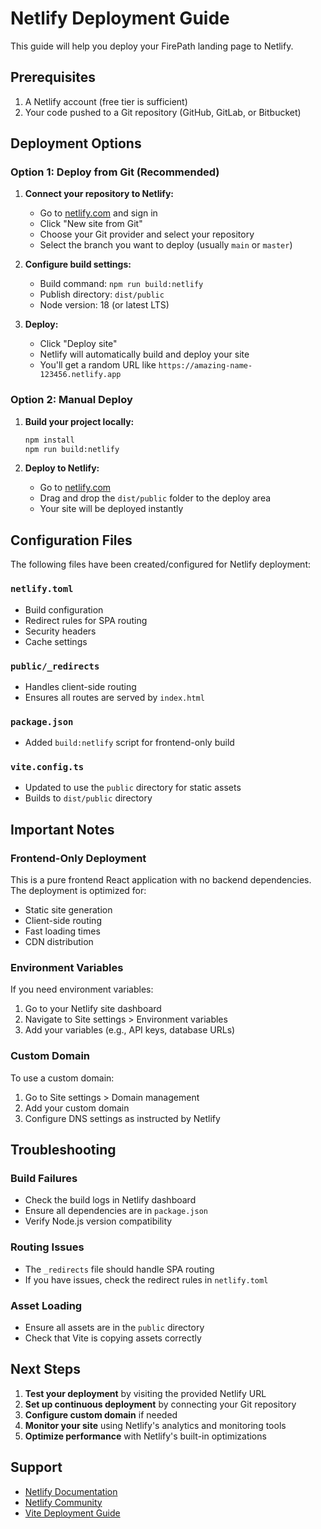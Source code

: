 # Netlify Deployment Guide

This guide will help you deploy your FirePath landing page to Netlify.

## Prerequisites

1. A Netlify account (free tier is sufficient)
2. Your code pushed to a Git repository (GitHub, GitLab, or Bitbucket)

## Deployment Options

### Option 1: Deploy from Git (Recommended)

1. **Connect your repository to Netlify:**
   - Go to [netlify.com](https://netlify.com) and sign in
   - Click "New site from Git"
   - Choose your Git provider and select your repository
   - Select the branch you want to deploy (usually `main` or `master`)

2. **Configure build settings:**
   - Build command: `npm run build:netlify`
   - Publish directory: `dist/public`
   - Node version: 18 (or latest LTS)

3. **Deploy:**
   - Click "Deploy site"
   - Netlify will automatically build and deploy your site
   - You'll get a random URL like `https://amazing-name-123456.netlify.app`

### Option 2: Manual Deploy

1. **Build your project locally:**
   ```bash
   npm install
   npm run build:netlify
   ```

2. **Deploy to Netlify:**
   - Go to [netlify.com](https://netlify.com)
   - Drag and drop the `dist/public` folder to the deploy area
   - Your site will be deployed instantly

## Configuration Files

The following files have been created/configured for Netlify deployment:

### `netlify.toml`
- Build configuration
- Redirect rules for SPA routing
- Security headers
- Cache settings

### `public/_redirects`
- Handles client-side routing
- Ensures all routes are served by `index.html`

### `package.json`
- Added `build:netlify` script for frontend-only build

### `vite.config.ts`
- Updated to use the `public` directory for static assets
- Builds to `dist/public` directory

## Important Notes

### Frontend-Only Deployment
This is a pure frontend React application with no backend dependencies. The deployment is optimized for:
- Static site generation
- Client-side routing
- Fast loading times
- CDN distribution

### Environment Variables
If you need environment variables:
1. Go to your Netlify site dashboard
2. Navigate to Site settings > Environment variables
3. Add your variables (e.g., API keys, database URLs)

### Custom Domain
To use a custom domain:
1. Go to Site settings > Domain management
2. Add your custom domain
3. Configure DNS settings as instructed by Netlify

## Troubleshooting

### Build Failures
- Check the build logs in Netlify dashboard
- Ensure all dependencies are in `package.json`
- Verify Node.js version compatibility

### Routing Issues
- The `_redirects` file should handle SPA routing
- If you have issues, check the redirect rules in `netlify.toml`

### Asset Loading
- Ensure all assets are in the `public` directory
- Check that Vite is copying assets correctly

## Next Steps

1. **Test your deployment** by visiting the provided Netlify URL
2. **Set up continuous deployment** by connecting your Git repository
3. **Configure custom domain** if needed
4. **Monitor your site** using Netlify's analytics and monitoring tools
5. **Optimize performance** with Netlify's built-in optimizations

## Support

- [Netlify Documentation](https://docs.netlify.com/)
- [Netlify Community](https://community.netlify.com/)
- [Vite Deployment Guide](https://vitejs.dev/guide/static-deploy.html)
